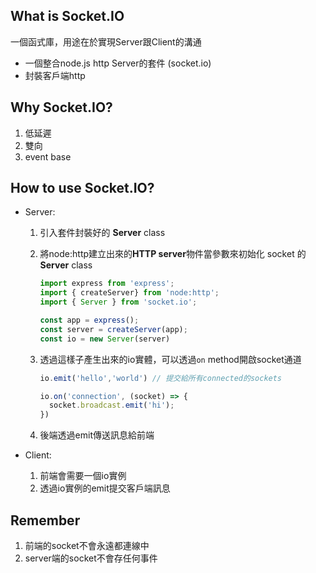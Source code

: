
## What is Socket.IO

一個函式庫，用途在於實現Server跟Client的溝通

- 一個整合node.js http Server的套件 (socket.io)
- 封裝客戶端http

## Why Socket.IO?

1. 低延遲
2. 雙向
3. event base

## How to use Socket.IO?

- Server:
  1. 引入套件封裝好的 **Server** class
  2. 將node:http建立出來的**HTTP server**物件當參數來初始化 socket 的 **Server** class

      ```js
      import express from 'express';
      import { createServer} from 'node:http';
      import { Server } from 'socket.io';

      const app = express();
      const server = createServer(app);
      const io = new Server(server)
      ```

  3. 透過這樣子產生出來的io實體，可以透過`on` method開啟socket通道

      ```js
      io.emit('hello','world') // 提交給所有connected的sockets

      io.on('connection', (socket) => {
        socket.broadcast.emit('hi');
      })
      ```

  4. 後端透過emit傳送訊息給前端

- Client:
  1. 前端會需要一個io實例
  2. 透過io實例的emit提交客戶端訊息

## Remember

1. 前端的socket不會永遠都連線中
2. server端的socket不會存任何事件
